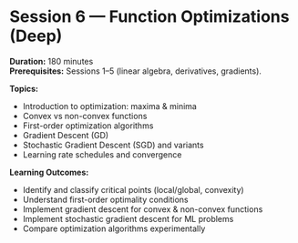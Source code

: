 # Session 6 — Function Optimizations (Deep)

**Duration:** 180 minutes  
**Prerequisites:** Sessions 1–5 (linear algebra, derivatives, gradients).  

**Topics:**
- Introduction to optimization: maxima & minima
- Convex vs non-convex functions
- First-order optimization algorithms
- Gradient Descent (GD)
- Stochastic Gradient Descent (SGD) and variants
- Learning rate schedules and convergence

**Learning Outcomes:**
- Identify and classify critical points (local/global, convexity)
- Understand first-order optimality conditions
- Implement gradient descent for convex & non-convex functions
- Implement stochastic gradient descent for ML problems
- Compare optimization algorithms experimentally
